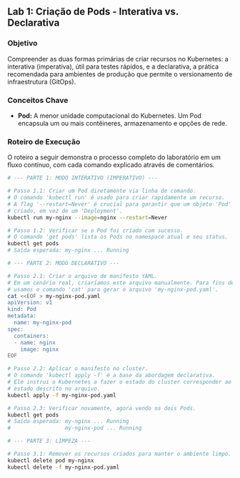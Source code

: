 ## Lab 1: Criação de Pods - Interativa vs. Declarativa

### Objetivo
Compreender as duas formas primárias de criar recursos no Kubernetes: a interativa (imperativa), útil para testes rápidos, e a declarativa, a prática recomendada para ambientes de produção que permite o versionamento de infraestrutura (GitOps).

### Conceitos Chave
* **Pod:** A menor unidade computacional do Kubernetes. Um Pod encapsula um ou mais contêineres, armazenamento e opções de rede.

### Roteiro de Execução
O roteiro a seguir demonstra o processo completo do laboratório em um fluxo contínuo, com cada comando explicado através de comentários.

```bash
# --- PARTE 1: MODO INTERATIVO (IMPERATIVO) ---

# Passo 1.1: Criar um Pod diretamente via linha de comando.
# O comando 'kubectl run' é usado para criar rapidamente um recurso.
# A flag '--restart=Never' é crucial para garantir que um objeto 'Pod' seja
# criado, em vez de um 'Deployment'.
kubectl run my-nginx --image=nginx --restart=Never

# Passo 1.2: Verificar se o Pod foi criado com sucesso.
# O comando 'get pods' lista os Pods no namespace atual e seu status.
kubectl get pods
# Saída esperada: my-nginx ... Running

# --- PARTE 2: MODO DECLARATIVO ---

# Passo 2.1: Criar o arquivo de manifesto YAML.
# Em um cenário real, criaríamos este arquivo manualmente. Para fins de documentação,
# usamos o comando 'cat' para gerar o arquivo 'my-nginx-pod.yaml'.
cat <<EOF > my-nginx-pod.yaml
apiVersion: v1
kind: Pod
metadata:
  name: my-nginx-pod
spec:
  containers:
  - name: nginx
    image: nginx
EOF

# Passo 2.2: Aplicar o manifesto no cluster.
# O comando 'kubectl apply -f' é a base da abordagem declarativa.
# Ele instrui o Kubernetes a fazer o estado do cluster corresponder ao
# estado descrito no arquivo.
kubectl apply -f my-nginx-pod.yaml

# Passo 2.3: Verificar novamente, agora vendo os dois Pods.
kubectl get pods
# Saída esperada: my-nginx ... Running
#                 my-nginx-pod ... Running

# --- PARTE 3: LIMPEZA ---

# Passo 3.1: Remover os recursos criados para manter o ambiente limpo.
kubectl delete pod my-nginx
kubectl delete -f my-nginx-pod.yaml
